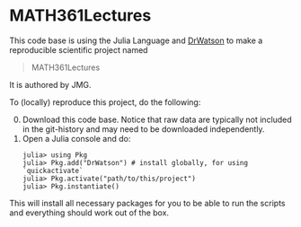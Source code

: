 # MATH361Lectures

This code base is using the Julia Language and [DrWatson](https://juliadynamics.github.io/DrWatson.jl/stable/)
to make a reproducible scientific project named
> MATH361Lectures

It is authored by JMG.

To (locally) reproduce this project, do the following:

0. Download this code base. Notice that raw data are typically not included in the
   git-history and may need to be downloaded independently.
1. Open a Julia console and do:
   ```
   julia> using Pkg
   julia> Pkg.add("DrWatson") # install globally, for using `quickactivate`
   julia> Pkg.activate("path/to/this/project")
   julia> Pkg.instantiate()
   ```

This will install all necessary packages for you to be able to run the scripts and
everything should work out of the box.
